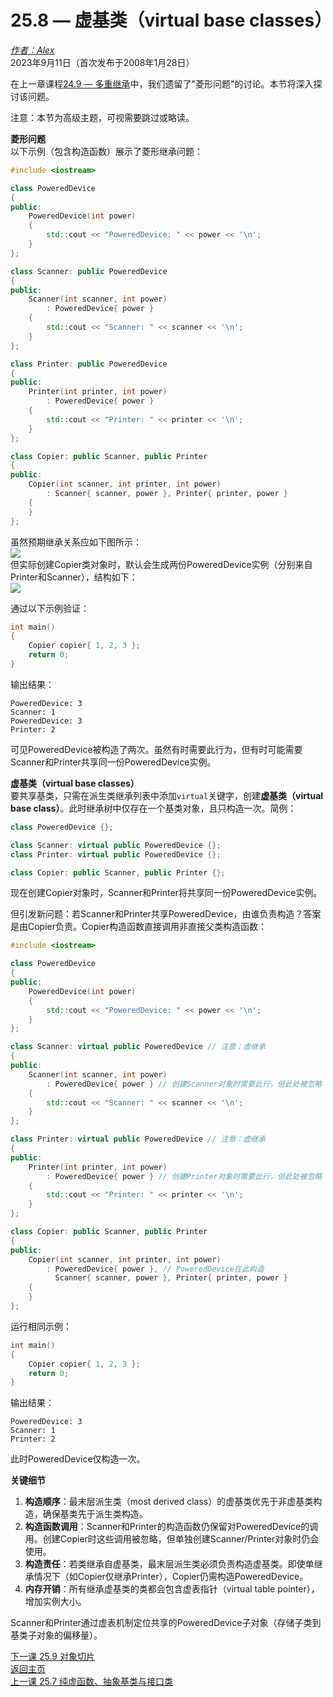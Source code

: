 25.8 — 虚基类（virtual base classes）  
============================

[*作者：Alex*](https://www.learncpp.com/author/Alex/ "查看 Alex 的所有文章")  
2023年9月11日（首次发布于2008年1月28日）  

在上一章课程[24.9 — 多重继承](Chapter-24/lesson24.9-multiple-inheritance.md)中，我们遗留了"菱形问题"的讨论。本节将深入探讨该问题。  

注意：本节为高级主题，可视需要跳过或略读。  

**菱形问题**  
以下示例（包含构造函数）展示了菱形继承问题：  
```cpp
#include <iostream>

class PoweredDevice
{
public:
    PoweredDevice(int power)
    {
		std::cout << "PoweredDevice: " << power << '\n';
    }
};

class Scanner: public PoweredDevice
{
public:
    Scanner(int scanner, int power)
        : PoweredDevice{ power }
    {
		std::cout << "Scanner: " << scanner << '\n';
    }
};

class Printer: public PoweredDevice
{
public:
    Printer(int printer, int power)
        : PoweredDevice{ power }
    {
		std::cout << "Printer: " << printer << '\n';
    }
};

class Copier: public Scanner, public Printer
{
public:
    Copier(int scanner, int printer, int power)
        : Scanner{ scanner, power }, Printer{ printer, power }
    {
    }
};
```  
虽然预期继承关系应如下图所示：  
![](https://www.learncpp.com/images/CppTutorial/Section11/PoweredDevice.gif)  
但实际创建Copier类对象时，默认会生成两份PoweredDevice实例（分别来自Printer和Scanner），结构如下：  
![](https://www.learncpp.com/images/CppTutorial/Section11/PoweredDevice2.gif)  

通过以下示例验证：  
```cpp
int main()
{
    Copier copier{ 1, 2, 3 };
    return 0;
}
```  
输出结果：  
```
PoweredDevice: 3
Scanner: 1
PoweredDevice: 3
Printer: 2
```  
可见PoweredDevice被构造了两次。虽然有时需要此行为，但有时可能需要Scanner和Printer共享同一份PoweredDevice实例。  

**虚基类（virtual base classes）**  
要共享基类，只需在派生类继承列表中添加`virtual`关键字，创建**虚基类（virtual base class）**。此时继承树中仅存在一个基类对象，且只构造一次。简例：  
```cpp
class PoweredDevice {};

class Scanner: virtual public PoweredDevice {};
class Printer: virtual public PoweredDevice {};

class Copier: public Scanner, public Printer {};
```  
现在创建Copier对象时，Scanner和Printer将共享同一份PoweredDevice实例。  

但引发新问题：若Scanner和Printer共享PoweredDevice，由谁负责构造？答案是由Copier负责。Copier构造函数直接调用非直接父类构造函数：  
```cpp
#include <iostream>

class PoweredDevice
{
public:
    PoweredDevice(int power)
    {
		std::cout << "PoweredDevice: " << power << '\n';
    }
};

class Scanner: virtual public PoweredDevice // 注意：虚继承
{
public:
    Scanner(int scanner, int power)
        : PoweredDevice{ power } // 创建Scanner对象时需要此行，但此处被忽略
    {
		std::cout << "Scanner: " << scanner << '\n';
    }
};

class Printer: virtual public PoweredDevice // 注意：虚继承
{
public:
    Printer(int printer, int power)
        : PoweredDevice{ power } // 创建Printer对象时需要此行，但此处被忽略
    {
		std::cout << "Printer: " << printer << '\n';
    }
};

class Copier: public Scanner, public Printer
{
public:
    Copier(int scanner, int printer, int power)
        : PoweredDevice{ power }, // PoweredDevice在此构造
          Scanner{ scanner, power }, Printer{ printer, power }
    {
    }
};
```  
运行相同示例：  
```cpp
int main()
{
    Copier copier{ 1, 2, 3 };
    return 0;
}
```  
输出结果：  
```
PoweredDevice: 3
Scanner: 1
Printer: 2
```  
此时PoweredDevice仅构造一次。  

**关键细节**  
1. **构造顺序**：最末层派生类（most derived class）的虚基类优先于非虚基类构造，确保基类先于派生类构造。  
2. **构造函数调用**：Scanner和Printer的构造函数仍保留对PoweredDevice的调用。创建Copier时这些调用被忽略，但单独创建Scanner/Printer对象时仍会使用。  
3. **构造责任**：若类继承自虚基类，最末层派生类必须负责构造虚基类。即使单继承情况下（如Copier仅继承Printer），Copier仍需构造PoweredDevice。  
4. **内存开销**：所有继承虚基类的类都会包含虚表指针（virtual table pointer），增加实例大小。  

Scanner和Printer通过虚表机制定位共享的PoweredDevice子对象（存储子类到基类子对象的偏移量）。  

[下一课 25.9 对象切片](Chapter-25/lesson25.9-object-slicing.md)  
[返回主页](/)    
[上一课 25.7 纯虚函数、抽象基类与接口类](Chapter-25/lesson25.7-pure-virtual-functions-abstract-base-classes-and-interface-classes.md)